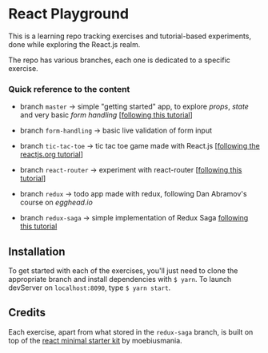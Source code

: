 # React Playground

This is a learning repo tracking exercises and tutorial-based experiments, done while exploring the React.js realm.

The repo has various branches, each one is dedicated to a specific exercise.

### Quick reference to the content
* branch `master` &rarr; simple "getting started" app, to explore *props*, *state* and very basic *form handling* [[following this tutorial](https://www.taniarascia.com/getting-started-with-react/)]

* branch `form-handling` &rarr; basic live validation of form input

* branch `tic-tac-toe` &rarr; tic tac toe game made with React.js [[following the reactjs.org tutorial](https://reactjs.org/tutorial/tutorial.html)]

* branch `react-router` &rarr; experiment with react-router [[following this tutorial](https://medium.com/@pshrmn/a-simple-react-router-v4-tutorial-7f23ff27adf)]

* branch `redux` &rarr; todo app made with redux, following Dan Abramov's course on *egghead.io*

* branch `redux-saga` &rarr; simple implementation of Redux Saga [following this tutorial](https://hackernoon.com/redux-saga-tutorial-for-beginners-and-dog-lovers-aa69a17db645)

## Installation
To get started with each of the exercises, you'll just need to clone the appropriate branch and install dependencies with `$ yarn`. To launch devServer on `localhost:8090`, type `$ yarn start`.

## Credits
Each exercise, apart from what stored in the `redux-saga` branch, is built on top of the [react minimal starter kit](https://github.com/moebiusmania/react-minimal) by moebiusmania.